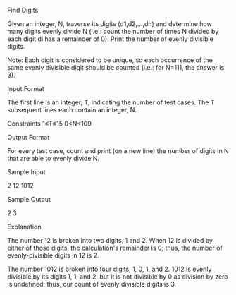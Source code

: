 Find Digits

Given an integer, N, traverse its digits (d1,d2,...,dn) and determine how many digits evenly divide N (i.e.: count the number of times N divided by each digit di has a remainder of 0). Print the number of evenly divisible digits.

Note: Each digit is considered to be unique, so each occurrence of the same evenly divisible digit should be counted (i.e.: for N=111, the answer is 3).

Input Format

The first line is an integer, T, indicating the number of test cases.
The T subsequent lines each contain an integer, N.

Constraints
1≤T≤15
0<N<109

Output Format

For every test case, count and print (on a new line) the number of digits in N that are able to evenly divide N.

Sample Input

2
12
1012

Sample Output

2
3

Explanation

The number 12 is broken into two digits, 1 and 2. When 12 is divided by either of those digits, the calculation's remainder is 0; thus, the number of evenly-divisible digits in 12 is 2.

The number 1012 is broken into four digits, 1, 0, 1, and 2. 1012 is evenly divisible by its digits 1, 1, and 2, but it is not divisible by 0 as division by zero is undefined; thus, our count of evenly divisible digits is 3.